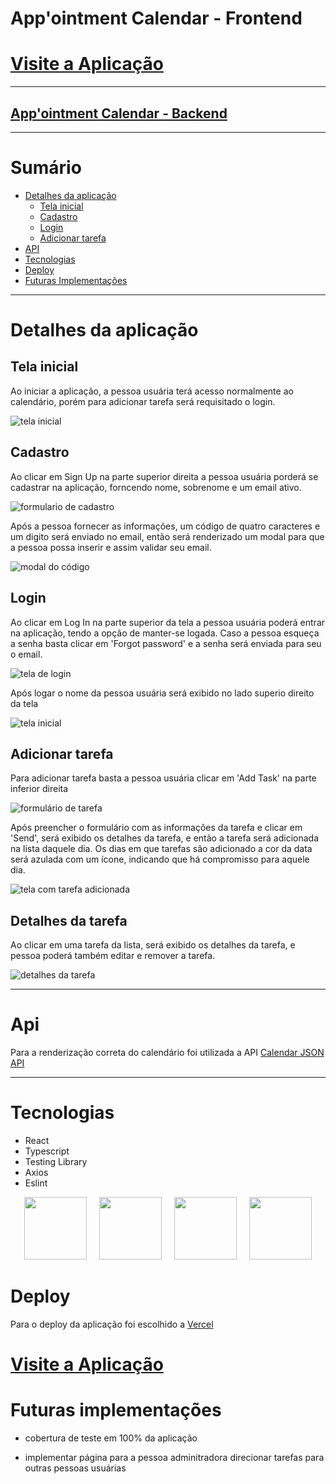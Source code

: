 # App'ointment Calendar - Frontend

<h1><a href="https://appointment-calendar-frontend.vercel.app/" >Visite a Aplicação</a></h1>

---

<h2><a href="https://github.com/Gonzagadavid/appointment-calendar-backend" >App'ointment Calendar - Backend</a></h2>

---

# Sumário

- [Detalhes da aplicação](#detalhes-da-aplicação)
  - [Tela inicial](#tela-inicial)
  - [Cadastro](#cadastro)
  - [Login](#login)
  - [Adicionar tarefa](#adicionar-tarefa)
- [API](#api)
- [Tecnologias](#tecnologias)
- [Deploy](#deploy)
- [Futuras Implementações](#futuras-implementações)


---

# Detalhes da aplicação


## Tela inicial

Ao iniciar a aplicação, a pessoa usuária terá acesso normalmente ao calendário, porém para adicionar tarefa será requisitado o login. 

![tela inicial](./public/assets/images/tela-inicial.png)

## Cadastro

Ao clicar em Sign Up na parte superior direita a pessoa usuária porderá se cadastrar na aplicação, forncendo nome, sobrenome e um email ativo.

![formulario de cadastro](./public/assets/images/cadastro.png)

Após a pessoa fornecer as informações, um código de quatro caracteres e um digito será enviado no email, então será renderizado um modal para que a pessoa possa inserir e assim validar seu email.

![modal do código](./public/assets/images/confirm-code.png)


## Login

Ao clicar em Log In na parte superior da tela a pessoa usuária poderá entrar na aplicação, tendo a opção de manter-se logada. 
Caso a pessoa esqueça a senha basta clicar em 'Forgot password' e a senha será enviada para seu o email.

![tela de login](./public/assets/images/login.png)


Após logar o nome da pessoa usuária será exibido no lado superio direito da tela

![tela inicial](./public/assets/images/logged.png)

## Adicionar tarefa

Para adicionar tarefa basta a pessoa usuária clicar em 'Add Task' na parte inferior direita

![formulário de tarefa](./public/assets/images/add-task.png)

Após preencher o formulário com as informações da tarefa e clicar em 'Send', será exibido os detalhes da tarefa, e então a tarefa será adicionada na lista daquele dia.
Os dias em que tarefas são adicionado a cor da data será azulada com um ícone, indicando que há compromisso para aquele dia.

![tela com tarefa adicionada](./public/assets/images/task-added.png)

## Detalhes da tarefa

Ao clicar em uma tarefa da lista, será exibido os detalhes da tarefa, e pessoa poderá também editar e remover a tarefa.

![detalhes da tarefa](./public/assets/images/task-details.png)

---

# Api

Para a renderização correta do calendário foi utilizada a API [Calendar JSON API](#https://github.com/Gonzagadavid/calendar-json-api)

---

# Tecnologias

- React
- Typescript
- Testing Library
- Axios
- Eslint

<div align="center">
  <img height="100" width="100" src="./public/assets/icons/react.svg"/> 
  &nbsp;&nbsp;&nbsp;
  <img height="100" width="100" src="./public/assets/icons/typescript.svg" />
  &nbsp;&nbsp;&nbsp;
  <img height="100" width="100" src="./public/assets/icons/testinglibrary.svg" />
  &nbsp;&nbsp;&nbsp;
  <img height="100" width="100" src="./public/assets/icons/eslint.svg" />
</div>

# Deploy

Para o deploy da aplicação foi escolhido a [Vercel](#https://vercel.com/)

<h1><a href="https://appointment-calendar-frontend.vercel.app/" >Visite a Aplicação</a></h1>

# Futuras implementações

- cobertura de teste em 100% da aplicação

- implementar página para a pessoa adminitradora direcionar tarefas para outras pessoas usuárias
